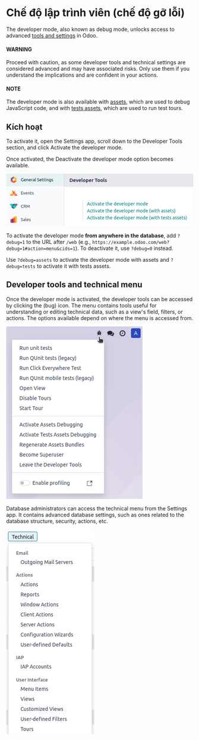 <a id="developer-mode"></a>

# Chế độ lập trình viên (chế độ gỡ lỗi)

The developer mode, also known as debug mode, unlocks access to advanced [tools and settings](#developer-mode-tools) in Odoo.

#### WARNING
Proceed with caution, as some developer tools and technical settings are considered advanced and
may have associated risks. Only use them if you understand the implications and are confident in
your actions.

#### NOTE
The developer mode is also available with [assets](developer/reference/frontend/framework_overview.md#frontend-framework-assets-debug-mode),
which are used to debug JavaScript code, and with [tests assets](developer/reference/frontend/framework_overview.md#frontend-framework-tests-debug-mode), which are used to run test tours.

<a id="developer-mode-activation"></a>

## Kích hoạt

To activate it, open the Settings app, scroll down to the Developer Tools
section, and click Activate the developer mode.

Once activated, the Deactivate the developer mode option becomes available.

![Activating the developer mode in the Settings app](../../.gitbook/assets/settings.png)

To activate the developer mode **from anywhere in the database**, add `?debug=1` to the URL after
`/web` (e.g., `https://example.odoo.com/web?debug=1#action=menu&cids=1`). To deactivate it, use
`?debug=0` instead.

Use `?debug=assets` to activate the developer mode with assets and `?debug=tests` to activate it
with tests assets.

<a id="developer-mode-tools"></a>

## Developer tools and technical menu

Once the developer mode is activated, the developer tools can be accessed by clicking the
<i class="fa fa-bug"></i> (bug) icon. The menu contains tools useful for understanding or editing
technical data, such as a view's field, filters, or actions. The options available depend on where
the menu is accessed from.

![Accessing the developer tools](../../.gitbook/assets/tools.png)

Database administrators can access the technical menu from the Settings app. It contains
advanced database settings, such as ones related to the database structure, security, actions, etc.

![Accessing the technical menu](../../.gitbook/assets/technical.png)
